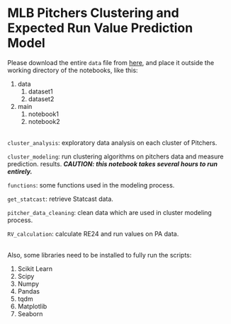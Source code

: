 # MLB Pitchers Clustering and Expected Run Value Prediction Model
Please download the entire `data` file from [here](https://drive.google.com/drive/folders/1k0Zs1J9dhEeZBnzbh3Mtv4GgUWBMGtit?usp=sharing), and place it outside the working directory of the notebooks, like this:

1. data
   1. dataset1
   2. dataset2
2. main
   1. notebook1
   2. notebook2

\
`cluster_analysis`: exploratory data analysis on each cluster of Pitchers.

`cluster_modeling`: run clustering algorithms on pitchers data and measure prediction. results. ***CAUTION: this notebook takes several hours to run entirely.***

`functions`: some functions used in the modeling process.

`get_statcast`: retrieve Statcast data.

`pitcher_data_cleaning`: clean data which are used in cluster modeling process.

`RV_calculation`: calculate RE24 and run values on PA data.

\
Also, some libraries need to be installed to fully run the scripts:
1. Scikit Learn
2. Scipy
3. Numpy
4. Pandas
6. tqdm
7. Matplotlib
8. Seaborn
